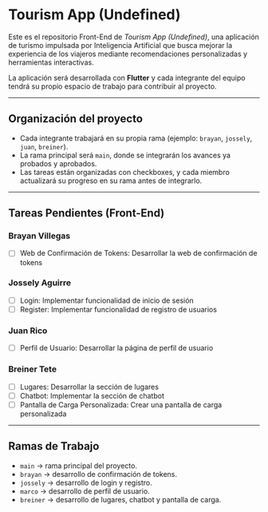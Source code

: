 # Tourism App (Undefined)

Este es el repositorio Front-End de *Tourism App (Undefined)*, una aplicación de turismo impulsada por Inteligencia Artificial que busca mejorar la experiencia de los viajeros mediante recomendaciones personalizadas y herramientas interactivas.  

La aplicación será desarrollada con **Flutter** y cada integrante del equipo tendrá su propio espacio de trabajo para contribuir al proyecto.  

---

## Organización del proyecto
- Cada integrante trabajará en su propia rama (ejemplo: `brayan`, `jossely`, `juan`, `breiner`).  
- La rama principal será `main`, donde se integrarán los avances ya probados y aprobados.  
- Las tareas están organizadas con checkboxes, y cada miembro actualizará su progreso en su rama antes de integrarlo.  

---

## Tareas Pendientes (Front-End)

### Brayan Villegas
- [ ] Web de Confirmación de Tokens: Desarrollar la web de confirmación de tokens

### Jossely Aguirre
- [ ] Login: Implementar funcionalidad de inicio de sesión  
- [ ] Register: Implementar funcionalidad de registro de usuarios  

### Juan Rico
- [ ] Perfil de Usuario: Desarrollar la página de perfil de usuario  

### Breiner Tete
- [ ] Lugares: Desarrollar la sección de lugares  
- [ ] Chatbot: Implementar la sección de chatbot  
- [ ] Pantalla de Carga Personalizada: Crear una pantalla de carga personalizada  

---

## Ramas de Trabajo
- `main` → rama principal del proyecto.  
- `brayan` → desarrollo de confirmación de tokens.  
- `jossely` → desarrollo de login y registro.  
- `marco` → desarrollo de perfil de usuario.  
- `breiner` → desarrollo de lugares, chatbot y pantalla de carga.  

